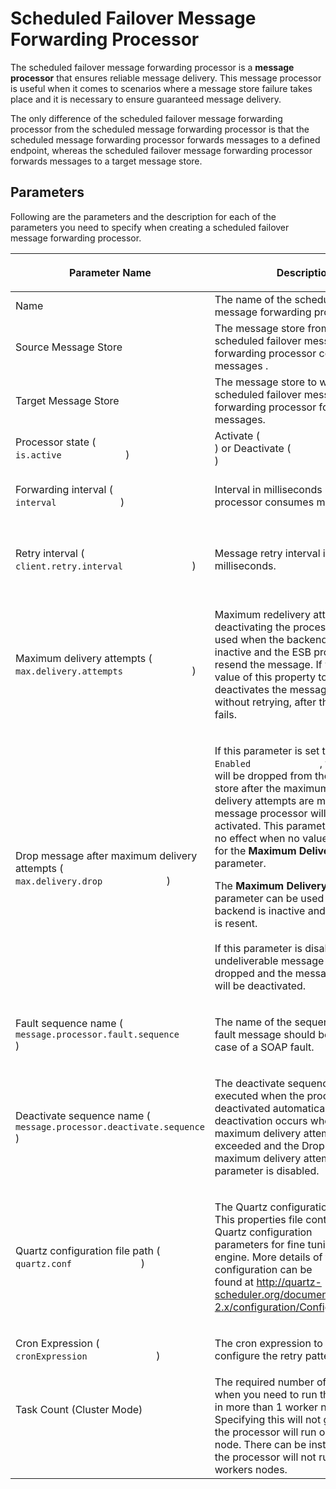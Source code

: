 # Scheduled Failover Message Forwarding Processor

The scheduled failover message forwarding processor is a **message
processor** that ensures reliable message delivery.
This message processor is useful when it comes to scenarios where a
message store failure takes place and it is necessary to ensure
guaranteed message delivery.

The only difference of the scheduled failover message forwarding
processor from the scheduled message forwarding processor is that the
scheduled message forwarding processor forwards messages to a defined
endpoint, whereas the scheduled failover message forwarding processor
forwards messages to a target message store.

## Parameters

Following are the parameters and the description for each of the
parameters you need to specify when creating a scheduled failover
message forwarding processor.

<table>
<thead>
<tr class="header">
<th><p>Parameter Name</p></th>
<th><p>Description</p></th>
<th><p>Required</p></th>
</tr>
</thead>
<tbody>
<tr class="odd">
<td>Name</td>
<td>The name of the scheduled failover message forwarding processor.</td>
<td>Yes</td>
</tr>
<tr class="even">
<td>Source Message Store</td>
<td>The message store from which the scheduled failover message forwarding processor consumes messages .</td>
<td>Yes</td>
</tr>
<tr class="odd">
<td>Target Message Store</td>
<td>The message store to which the scheduled failover message forwarding processor forwards messages.</td>
<td>Yes</td>
</tr>
<tr class="even">
<td>Processor state ( <code>             is.active            </code> )</td>
<td>Activate ( <code>             true            </code> ) or Deactivate ( <code>             false            </code> )</td>
<td>Yes</td>
</tr>
<tr class="odd">
<td>Forwarding interval ( <code>             interval            </code> )</td>
<td><p>Interval in milliseconds in which processor consumes messages.</p></td>
<td>No (The default value is 1000)</td>
</tr>
<tr class="even">
<td><p>Retry interval ( <code>              client.retry.interval             </code> )</p></td>
<td><p>Message retry interval in milliseconds.</p></td>
<td><p>No (The default is value is 1000)</p></td>
</tr>
<tr class="odd">
<td><p>Maximum delivery attempts ( <code>              max.delivery.attempts             </code> )</p></td>
<td><p>Maximum redelivery attempts before deactivating the processor. This is used when the backend server is inactive and the ESB profile tries to resend the message. If you set the value of this property to -1, it deactivates the message processor without retrying, after the first attempt fails.</p></td>
<td><p>No (The default value is <code>              4)             </code></p></td>
</tr>
<tr class="even">
<td>Drop message after maximum delivery attempts ( <code>             max.delivery.drop            </code> )</td>
<td><p>If this parameter is set to <code>              Enabled             </code> , the message will be dropped from the message store after the maximum number of delivery attempts are made, and the message processor will remain activated. This parameter would have no effect when no value is specified for the <strong>Maximum Delivery Attempts</strong> parameter.</p>
<p>The <strong>Maximum Delivery Attempts</strong> parameter can be used when the backend is inactive and the message is resent.<br />
<br />
If this parameter is disabled, the undeliverable message will not be dropped and the message processor will be deactivated.</p></td>
<td>No (The default value is <code>             Disabled)            </code></td>
</tr>
<tr class="odd">
<td><p>Fault sequence name ( <code>              message.processor.fault.sequence             </code> )</p></td>
<td><p>The name of the sequence where the fault message should be sent to in case of a SOAP fault.</p></td>
<td><p>No</p></td>
</tr>
<tr class="even">
<td><p>Deactivate sequence name ( <code>              message.processor.deactivate.sequence             </code> )</p></td>
<td><p>The deactivate sequence that will be executed when the processor is deactivated automatically. Automatic deactivation occurs when the maximum delivery attempts is exceeded and the Drop message after maximum delivery attempts parameter is disabled.</p></td>
<td><p>No</p></td>
</tr>
<tr class="odd">
<td><p>Quartz configuration file path ( <code>              quartz.conf             </code> )</p></td>
<td><p>The Quartz configuration file path. This properties file contains the Quartz configuration<br />
parameters for fine tuning the Quartz engine. More details of the configuration can be<br />
found at <a href="http://quartz-scheduler.org/documentation/quartz-2.x/configuration/ConfigMain">http://quartz-scheduler.org/documentation/quartz-2.x/configuration/ConfigMain</a> .</p></td>
<td><p>No</p></td>
</tr>
<tr class="even">
<td><p>Cron Expression ( <code>              cronExpression             </code> )</p></td>
<td><p>The cron expression to be used to configure the retry pattern.</p></td>
<td><p>No</p></td>
</tr>
<tr class="odd">
<td>Task Count (Cluster Mode)
<p><br />
</p></td>
<td>The required number of worker nodes when you need to run the processor in more than 1 worker node. Specifying this will not guarantee that the processor will run on each worker node. There can be instances where the processor will not run in some workers nodes.</td>
<td>No (The default value is 1)</td>
</tr>
</tbody>
</table>
